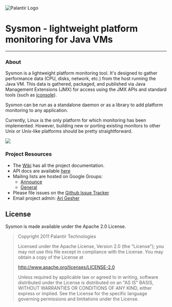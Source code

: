 ![Palantir Logo](/palantir/Sysmon/wiki/palantir-logo.png)
# Sysmon - lightweight platform monitoring for Java VMs #

---

### About #

Sysmon is a lightweight platform monitoring tool.  It's designed to gather performance data (CPU, disks, network, etc.) from the host running the Java VM.  This data is gathered, packaged, and published via Java Management Extensions (JMX) for access using the JMX APIs and standard tools (such as [jconsole](http://download.oracle.com/javase/6/docs/technotes/guides/management/jconsole.html)).

Sysmon can be run as a standalone daemon or as a library to add platform monitoring to any application.

Currently, Linux is the only platform for which monitoring has been implemented.  However, building new or porting existing monitors to other Unix or Unix-like platforms should be pretty straightforward.

<div>
<img id="disclaimer" src="http://palantir.com/_ptwp_live_ect0/wp-content/uploads/2011/09/disclaimer.png"/>
</div>

### Project Resources #

* The [Wiki](Sysmon/wiki) has all the project documentation.
* API docs are available [here](http://palantir.github.com/Sysmon/apidocs)
* Mailing lists are hosted on Google Groups:
    * [Announce](http://groups.google.com/group/ptoss-sysmon-announce)
    * [General](http://groups.google.com/group/ptoss-sysmon)
* Please file issues on the [Github Issue Tracker](/palantir/Sysmon/issues)
* Email project admin: [Ari Gesher](mailto:agesher@palantir.com)


## License #

Sysmon is made available under the Apache 2.0 License.

>Copyright 2011 Palantir Technologies
>
>Licensed under the Apache License, Version 2.0 (the "License");
>you may not use this file except in compliance with the License.
>You may obtain a copy of the License at
>
><http://www.apache.org/licenses/LICENSE-2.0>
>
>Unless required by applicable law or agreed to in writing, software
>distributed under the License is distributed on an "AS IS" BASIS,
>WITHOUT WARRANTIES OR CONDITIONS OF ANY KIND, either express or implied.
>See the License for the specific language governing permissions and
>limitations under the License.
